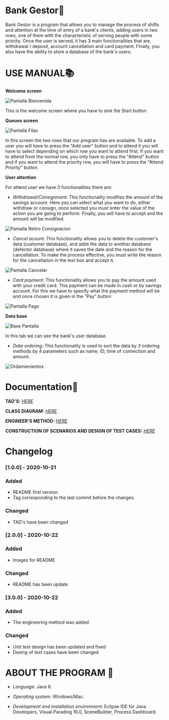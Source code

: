 # Bank Gestor🏦

Bank Gestor is a program that allows you to manage the process of shifts and attention at the time of entry of a bank's clients, adding users in two rows, one of them with the characteristic of serving people with some priority. Once the user is served, it has 3 main functionalities that are, withdrawal / deposit, account cancellation and card payment. Finally, you also have the ability to store a database of the bank's users.

# USE MANUAL📚

**Welcome screen**

![Pantalla Bienvenida](https://github.com/JhonSaldarriaga/bank-gestor/blob/master/data/WelcomePage.png)

This is the welcome screen where you have to sink the Start button

**Queues screen**

![Pantalla Filas](https://github.com/JhonSaldarriaga/bank-gestor/blob/master/data/QueuePage.png)

In this screen the two rows that our program has are available. To add a user you will have to press the "Add user" button and to attend it you will have to select depending on which row you want to attend first. If you want to attend from the normal row, you only have to press the "Attend" button and if you want to attend the priority row, you will have to press the "Attend Priority" button.

**User attention**

For attend user we have 3 functionalities there are:

- _Withdrawal/Consignment:_ This functionality modifies the amount of the savings account. Here you can select what you want to do, either withdraw or consign, once selected you must enter the value of the action you are going to perform. Finally, you will have to accept and the amount will be modified.

![Pantalla Retiro Consignacion](https://github.com/JhonSaldarriaga/bank-gestor/blob/master/data/WCPage.png)

- _Cancel acount:_ This functionality allows you to delete the customer's data (customer database), and adds the data to another database (defector database) where it saves the date and the reason for the cancellation. To make the process effective, you must write the reason for the cancellation in the text box and accept it.

![Pantalla Cancelar](https://github.com/JhonSaldarriaga/bank-gestor/blob/master/data/CAPage.png)

- _Card payment:_ This functionality allows you to pay the amount used with your credit card. This payment can be made in cash or by savings account. For this we have to specify what the payment method will be and once chosen it is given in the "Pay" button

![Pantalla Pago](https://github.com/JhonSaldarriaga/bank-gestor/blob/master/data/CPPage.png)

**Data base**

![Base Pantalla](https://github.com/JhonSaldarriaga/bank-gestor/blob/master/data/DB.png)

In this tab we can see the bank's user database.

- _Data ordering:_ This functionality is used to sort the data by 3 ordering methods by 4 parameters such as name, ID, time of connection and amount.

![Ordamienientos](https://github.com/JhonSaldarriaga/bank-gestor/blob/master/data/OA.png)

# Documentation📃

**TAD'S:** _[HERE](https://github.com/JhonSaldarriaga/bank-gestor/blob/master/docs/TAD%20Structures.pdf)_

**CLASS DIAGRAM:** _[HERE](https://github.com/JhonSaldarriaga/bank-gestor/blob/master/docs/bank-gestor%20.jpg)_

**ENGINEER'S METHOD:** _[HERE]()_

**CONSTRUCTION OF SCENARIOS AND DESIGN OF TEST CASES:** _[HERE](https://github.com/JhonSaldarriaga/bank-gestor/blob/master/docs/DISE%C3%91O%20(PRUEBAS).pdf)_

# Changelog

### [1.0.0] - 2020-10-21
### Added
- README first version.
- Tag corresponding to the last commit before the changes.

### Changed
- TAD's have been changed

### [2.0.0] - 2020-10-22
### Added
- Images for README

### Changed
- README has been update

### [3.0.0] - 2020-10-22

### Added
- The engineering method was added

### Changed
- Unit test design has been updated and fixed
- Desing of test cases have been changed

# ABOUT THE PROGRAM 📩

- _Language:_ Java 8.

- _Operating system:_ Windows/Mac.

- _Development and installation environment:_ Eclipse IDE for Java Developers, Visual Parading 16.0, SceneBuilder, Process Dashboard.
